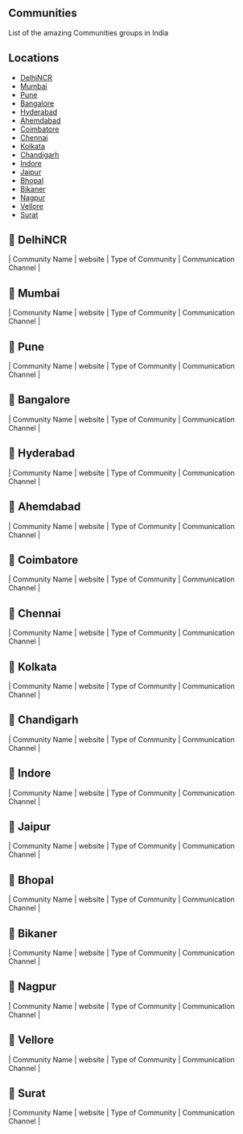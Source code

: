 ## Communities
List of the amazing Communities groups in India

## Locations
- [DelhiNCR](#round_pushpin-delhincr)
- [Mumbai](#round_pushpin-mumbai)
- [Pune](#round_pushpin-pune)
- [Bangalore](#round_pushpin-bangalore)
- [Hyderabad](#round_pushpin-hyderabad)
- [Ahemdabad](#round_pushpin-ahemdabad)
- [Coimbatore](#round_pushpin-coimbatore)
- [Chennai](#round_pushpin-Chennai)
- [Kolkata](#round_pushpin-Kolkata)
- [Chandigarh](#round_pushpin-Chandigarh)
- [Indore](#round_pushpin-Indore)
- [Jaipur](#round_pushpin-Jaipur)
- [Bhopal](#round_pushpin-bhopal)
- [Bikaner](#round_pushpin-Bikaner)
- [Nagpur](#round_pushpin-Nagpur)
- [Vellore](#round_pushpin-Vellore)
- [Surat](#round_pushpin-Surat)

## :round_pushpin: DelhiNCR
| Community Name | website | Type of Community  | Communication Channel | 

## :round_pushpin: Mumbai
| Community Name | website | Type of Community  | Communication Channel | 

## :round_pushpin: Pune
| Community Name | website | Type of Community  | Communication Channel | 

## :round_pushpin: Bangalore
| Community Name | website | Type of Community  | Communication Channel | 

## :round_pushpin: Hyderabad
| Community Name | website | Type of Community  | Communication Channel | 

## :round_pushpin: Ahemdabad
| Community Name | website | Type of Community  | Communication Channel | 

## :round_pushpin: Coimbatore
| Community Name | website | Type of Community  | Communication Channel | 

## :round_pushpin: Chennai
| Community Name | website | Type of Community  | Communication Channel | 

## :round_pushpin: Kolkata
| Community Name | website | Type of Community  | Communication Channel | 

## :round_pushpin: Chandigarh
| Community Name | website | Type of Community  | Communication Channel | 

## :round_pushpin: Indore
| Community Name | website | Type of Community  | Communication Channel | 

## :round_pushpin: Jaipur
| Community Name | website | Type of Community  | Communication Channel | 

## :round_pushpin: Bhopal
| Community Name | website | Type of Community  | Communication Channel | 

## :round_pushpin: Bikaner
| Community Name | website | Type of Community  | Communication Channel | 

## :round_pushpin: Nagpur
| Community Name | website | Type of Community  | Communication Channel | 

## :round_pushpin: Vellore
| Community Name | website | Type of Community  | Communication Channel | 

## :round_pushpin: Surat
| Community Name | website | Type of Community  | Communication Channel | 

